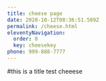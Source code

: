 ```yaml
---
title: cheese page
date: 2020-10-12T08:36:51.589Z
permalink: /cheese.html
eleventyNavigation:
  order: 0
  key: cheesekey
phone: 999-888-7777
---
```

\#this is a title test cheeese
